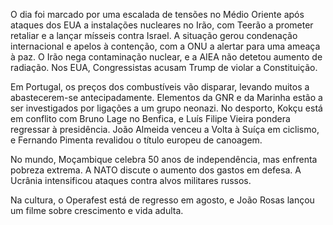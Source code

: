 O dia foi marcado por uma escalada de tensões no Médio Oriente após ataques dos EUA a instalações nucleares no Irão, com Teerão a prometer retaliar e a lançar mísseis contra Israel. A situação gerou condenação internacional e apelos à contenção, com a ONU a alertar para uma ameaça à paz. O Irão nega contaminação nuclear, e a AIEA não detetou aumento de radiação. Nos EUA, Congressistas acusam Trump de violar a Constituição.

Em Portugal, os preços dos combustíveis vão disparar, levando muitos a abastecerem-se antecipadamente. Elementos da GNR e da Marinha estão a ser investigados por ligações a um grupo neonazi. No desporto, Kokçu está em conflito com Bruno Lage no Benfica, e Luís Filipe Vieira pondera regressar à presidência. João Almeida venceu a Volta à Suíça em ciclismo, e Fernando Pimenta revalidou o título europeu de canoagem.

No mundo, Moçambique celebra 50 anos de independência, mas enfrenta pobreza extrema. A NATO discute o aumento dos gastos em defesa. A Ucrânia intensificou ataques contra alvos militares russos.

Na cultura, o Operafest está de regresso em agosto, e João Rosas lançou um filme sobre crescimento e vida adulta.